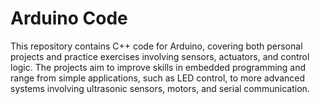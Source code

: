 # Arduino Code
This repository contains C++ code for Arduino, covering both personal projects and practice exercises involving sensors, actuators, and control logic.
The projects aim to improve skills in embedded programming and range from simple applications, such as LED control, to more advanced systems involving ultrasonic sensors, motors, and serial communication.
